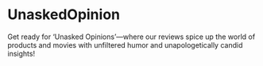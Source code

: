 # UnaskedOpinion
Get ready for ‘Unasked Opinions’—where our reviews spice up the world of products and movies with unfiltered humor and unapologetically candid insights!
